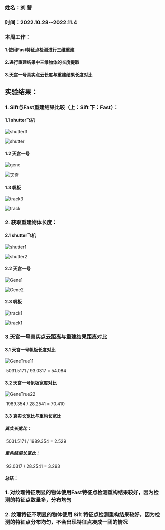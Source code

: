 ### 姓名：刘 营

### 时间：2022.10.28--2022.11.4



### 本周工作：

#### 1.使用Fast特征点检测进行三维重建

#### 2.进行重建结果中三维物体的长度提取

#### 3.天宫一号真实点云长度与重建结果长度对比



## 实验结果：

### 1. Sift与Fast重建结果比较（上：Sift    下：Fast）：

#### 1.1 shutter飞机

![shutter3](./images/2022.11.04/Shutter/shutter3.jpg)

![shutter](./images/2022.11.04/Shutter/shutter.jpg)

#### 1.2 天宫一号

![gene](./images/2022.11.04/Gene/gene.jpg)

![天宫](./images/2022.11.04/Gene/Gene3.jpg)


#### 1.3 帆板

![track3](./images/2022.11.04/Track/track3.jpg)

![track](./images/2022.11.04/Track/track.jpg)

### 2.  获取重建物体长度：

#### 2.1 shutter飞机

![shutter1](./images/2022.11.04/Shutter/shutter1.jpg)

![shutter2](./images/2022.11.04/Shutter/shutter2.jpg)

#### 2.2 天宫一号

![Gene1](./images/2022.11.04/Gene/Gene1.jpg)

![Gene2](./images/2022.11.04/Gene/Gene2.jpg)

#### 2.3 帆板

![track1](./images/2022.11.04/Track/track1.jpg)

![track1](./images/2022.11.04/Track/track2.jpg)

### 3.天宫一号真实点云距离与重建结果距离对比

#### 3.1 天宫一号帆板长度对比

![GeneTrue11](./images/2022.11.04/GeneTrue/Length/GeneTrue11.jpg)

​                                        5031.5171 / 93.0317  = 54.084

#### 3.2 天宫一号帆板宽度对比

![GeneTrue22](./images/2022.11.04/GeneTrue/Width/GeneTrue22.jpg)

​                                        1989.354 / 28.2541 = 70.410

#### 3.3 真实长宽比与重构长宽比

##### 真实长宽比：

​                                       5031.5171 / 1989.354 = 2.529

##### 重构结果长宽比：

​                                       93.0317 / 28.2541 = 3.293

#### 总结：

### 1. 对纹理特征明显的物体使用Fast特征点检测重构结果较好，因为检测的特征点数量多，分布均匀

### 2. 纹理特征不明显的物体使用 Sift 特征点检测重构结果较好，因为检测的特征点分布均匀，不会出现特征点凑成一团的情况
